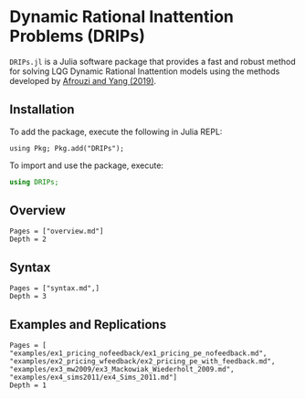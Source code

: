 # Dynamic Rational Inattention Problems (DRIPs)

`DRIPs.jl` is a Julia software package that provides a fast and robust method for solving LQG Dynamic Rational Inattention models using the methods developed by [Afrouzi and Yang (2019)](http://www.afrouzi.com/dynamic_inattention.pdf).
## Installation
To add the package, execute the following in Julia REPL:

```@julia
using Pkg; Pkg.add("DRIPs");
```
To import and use the package, execute:

```julia
using DRIPs;
```

## Overview
```@contents
Pages = ["overview.md"]
Depth = 2
```
## Syntax
```@contents
Pages = ["syntax.md",]
Depth = 3
```
## Examples and Replications
```@contents
Pages = [
"examples/ex1_pricing_nofeedback/ex1_pricing_pe_nofeedback.md",
"examples/ex2_pricing_wfeedback/ex2_pricing_pe_with_feedback.md",
"examples/ex3_mw2009/ex3_Mackowiak_Wiederholt_2009.md",
"examples/ex4_sims2011/ex4_Sims_2011.md"]
Depth = 1
```
